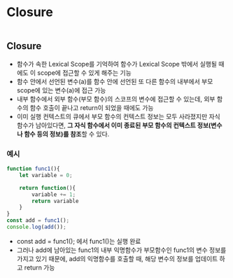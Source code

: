 # Closure

```table-of-contents
```

##  Closure

- 함수가 속한 Lexical Scope를 기억하여 함수가 Lexical Scope 밖에서 실행될 때에도 이 scope에 접근할 수 있게 해주는 기능
- 함수 안에서 선언된 변수(a)를 함수 안에 선언된 또 다른 함수의 내부에서 부모 scope에 있는 변수(a)에 접근 가능
- 내부 함수에서 외부 함수(부모 함수)의 스코프의 변수에 접근할 수 있는데, 외부 함수의 함수 호출이 끝나고 return이 되었을 때에도 가능
- 이미 실행 컨텍스트의 큐에서 부모 함수의 컨텍스트 정보는 모두 사라졌지만 자식 함수가 남아있다면, **그 자식 함수에서 이미 종료된 부모 함수의 컨텍스트 정보(변수나 함수 등의 정보)를 참조**할 수 있다.

### 예시
```js
function func1(){
	let variable = 0;

	return function(){
		variable += 1;
		return variable
	}
}
const add = func1();
console.log(add());
```
- const add = func1(); 에서 func1()는 실행 완료
- 그러나 add에 남아있는 func1의 내부 익명함수가 부모함수인 func1의 변수 정보를 가지고 있기 때문에, add의 익명함수를 호출할 때, 해당 변수의 정보를 업데이트 하고 return 가능
